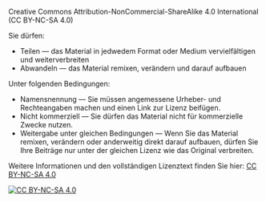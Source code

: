 Creative Commons Attribution-NonCommercial-ShareAlike 4.0 International (CC BY-NC-SA 4.0)

Sie dürfen:

- Teilen — das Material in jedwedem Format oder Medium vervielfältigen und weiterverbreiten
- Abwandeln — das Material remixen, verändern und darauf aufbauen

Unter folgenden Bedingungen:

- Namensnennung — Sie müssen angemessene Urheber- und Rechteangaben machen und einen Link zur Lizenz beifügen.
- Nicht kommerziell — Sie dürfen das Material nicht für kommerzielle Zwecke nutzen.
- Weitergabe unter gleichen Bedingungen — Wenn Sie das Material remixen, verändern oder anderweitig direkt darauf aufbauen, dürfen Sie Ihre Beiträge nur unter der gleichen Lizenz wie das Original verbreiten.

Weitere Informationen und den vollständigen Lizenztext finden Sie hier: [CC BY-NC-SA 4.0](https://creativecommons.org/licenses/by-nc-sa/4.0/)

[![CC BY-NC-SA 4.0][cc-by-nc-sa-shield]][cc-by-nc-sa]

[cc-by-nc-sa]: https://creativecommons.org/licenses/by-nc-sa/4.0/
[cc-by-nc-sa-shield]: https://img.shields.io/badge/License-CC%20BY--NC--SA%204.0-lightgrey.svg